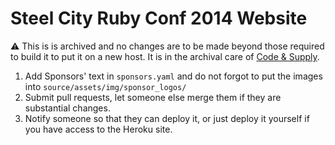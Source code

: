 Steel City Ruby Conf 2014 Website
=================================

:warning: This is is archived and no changes are to be made beyond those
required to build it to put it on a new host. It is in the archival care of
[Code & Supply](https://codeandsupply.co).

1. Add Sponsors' text in `sponsors.yaml` and do not forgot to put the images into
   `source/assets/img/sponsor_logos/`
2. Submit pull requests, let someone else merge them if they are substantial changes.
3. Notify someone so that they can deploy it, or just deploy it yourself if you have access to the Heroku site.



